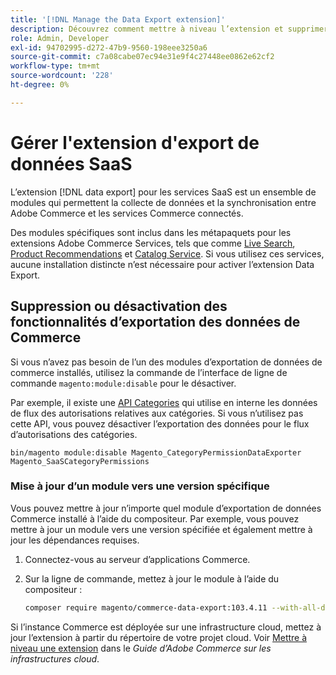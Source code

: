 ```yaml
---
title: '[!DNL Manage the Data Export extension]'
description: Découvrez comment mettre à niveau l’extension et supprimer ou désactiver  [!DNL Data Export]  services d’exportation de données qui ne sont pas requis.
role: Admin, Developer
exl-id: 94702995-d272-47b9-9560-198eee3250a6
source-git-commit: c7a08cabe07ec94e31e9f4c27448ee0862e62cf2
workflow-type: tm+mt
source-wordcount: '228'
ht-degree: 0%

---
```


# Gérer l&#39;extension d&#39;export de données SaaS

L’extension [!DNL data export] pour les services SaaS est un ensemble de modules qui permettent la collecte de données et la synchronisation entre Adobe Commerce et les services Commerce connectés.

Des modules spécifiques sont inclus dans les métapaquets pour les extensions Adobe Commerce Services, tels que
comme [Live Search](/help/live-search/overview.md), [Product Recommendations](/help/product-recommendations/overview.md) et [Catalog Service](/help/catalog-service/overview.md). Si vous utilisez ces services, aucune installation distincte n’est nécessaire pour activer l’extension Data Export.

## Suppression ou désactivation des fonctionnalités d’exportation des données de Commerce

Si vous n’avez pas besoin de l’un des modules d’exportation de données de commerce installés, utilisez la commande de l’interface de ligne de commande `magento:module:disable` pour le désactiver.

Par exemple, il existe une [API Categories](https://developer.adobe.com/commerce/webapi/graphql/schema/catalog-service/queries/categories/) qui utilise en interne les données de flux des autorisations relatives aux catégories. Si vous n’utilisez pas cette API, vous pouvez désactiver l’exportation des données pour le flux d’autorisations des catégories.

```shell script
bin/magento module:disable Magento_CategoryPermissionDataExporter Magento_SaaSCategoryPermissions
```

### Mise à jour d’un module vers une version spécifique

Vous pouvez mettre à jour n’importe quel module d’exportation de données Commerce installé à l’aide du compositeur. Par exemple, vous pouvez mettre à jour un module vers une version spécifiée et également mettre à jour les dépendances requises.

1. Connectez-vous au serveur d’applications Commerce.

1. Sur la ligne de commande, mettez à jour le module à l’aide du compositeur :

   ```bash
   composer require magento/commerce-data-export:103.4.11 --with-all-dependencies
   ```

Si l’instance Commerce est déployée sur une infrastructure cloud, mettez à jour l’extension à partir du répertoire de votre projet cloud. Voir [Mettre à niveau une extension](https://experienceleague.adobe.com/en/docs/commerce-cloud-service/user-guide/configure-store/extensions#upgrade-an-extension) dans le _Guide d’Adobe Commerce sur les infrastructures cloud_.
